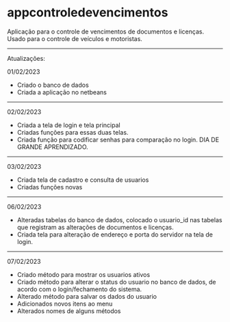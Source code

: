 # appcontroledevencimentos
Aplicação para o controle de vencimentos de documentos e licenças. Usado para o controle de veículos e motoristas.

----------------------------------------------------

Atualizações:

01/02/2023

- Criado o banco de dados
- Criada a aplicação no netbeans

**********
02/02/2023

- Criada a tela de login e tela principal
- Criadas funções para essas duas telas. 
- Criada função para codificar senhas para comparação no login.
DIA DE GRANDE APRENDIZADO.

**********
03/02/2023

- Criada tela de cadastro e consulta de usuarios
- Criadas funções novas

**********
06/02/2023

- Alteradas tabelas do banco de dados, colocado o usuario_id nas tabelas que registram
as alterações de documentos e licenças.
- Criada tela para alteração de endereço e porta do servidor na tela de login.

**********
07/02/2023
- Criado método para mostrar os usuarios ativos
- Criado método para alterar o status do usuario no banco de dados, de acordo
com o login/fechamento do sistema.
- Alterado método para salvar os dados do usuario
- Adicionados novos itens ao menu
- Alterados nomes de alguns métodos